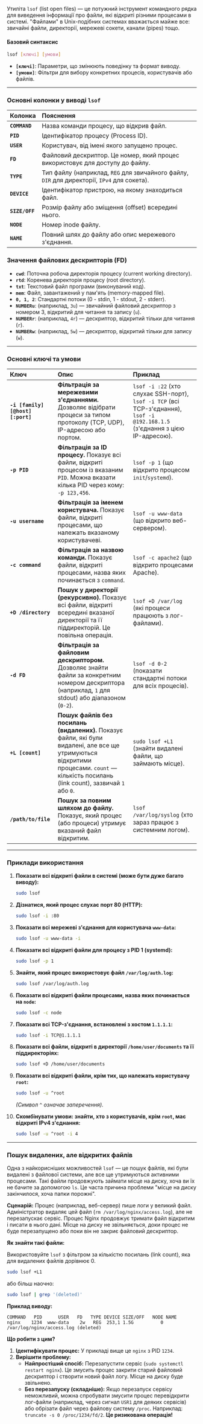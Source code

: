 Утиліта `lsof` (list open files) — це потужний інструмент командного рядка для виведення інформації про файли, які відкриті різними процесами в системі. "Файлами" в Unix-подібних системах вважається майже все: звичайні файли, директорії, мережеві сокети, канали (pipes) тощо.

#### **Базовий синтаксис**

```bash
lsof [ключі] [умови]
```

*   **`[ключі]`**: Параметри, що змінюють поведінку та формат виводу.
*   **`[умови]`**: Фільтри для вибору конкретних процесів, користувачів або файлів.

---

### **Основні колонки у виводі `lsof`**

| Колонка | Пояснення |
| :--- | :--- |
| **`COMMAND`** | Назва команди процесу, що відкрив файл. |
| **`PID`** | Ідентифікатор процесу (Process ID). |
| **`USER`** | Користувач, від імені якого запущено процес. |
| **`FD`** | Файловий дескриптор. Це номер, який процес використовує для доступу до файлу. |
| **`TYPE`** | Тип файлу (наприклад, `REG` для звичайного файлу, `DIR` для директорії, `IPv4` для сокета). |
| **`DEVICE`** | Ідентифікатор пристрою, на якому знаходиться файл. |
| **`SIZE/OFF`** | Розмір файлу або зміщення (offset) всередині нього. |
| **`NODE`** | Номер inode файлу. |
| **`NAME`** | Повний шлях до файлу або опис мережевого з'єднання. |

### **Значення файлових дескрипторів (FD)**

*   **`cwd`**: Поточна робоча директорія процесу (current working directory).
*   **`rtd`**: Коренева директорія процесу (root directory).
*   **`txt`**: Текстовий файл програми (виконуваний код).
*   **`mem`**: Файл, завантажений у пам'ять (memory-mapped file).
*   **`0, 1, 2`**: Стандартні потоки (0 - stdin, 1 - stdout, 2 - stderr).
*   **`NUMBERu`**: (наприклад, `3u`) — звичайний файловий дескриптор з номером 3, відкритий для читання та запису (`u`).
*   **`NUMBERr`**: (наприклад, `4r`) — дескриптор, відкритий тільки для читання (`r`).
*   **`NUMBERw`**: (наприклад, `5w`) — дескриптор, відкритий тільки для запису (`w`).

---

### **Основні ключі та умови**

| Ключ | Опис | Приклад |
| :--- | :--- | :--- |
| **`-i [family][@host][:port]`** | **Фільтрація за мережевими з'єднаннями.** Дозволяє відібрати процеси за типом протоколу (TCP, UDP), IP-адресою або портом. | `lsof -i :22` (хто слухає SSH-порт), `lsof -i TCP` (всі TCP-з'єднання), `lsof -i @192.168.1.5` (з'єднання з цією IP-адресою). |
| **`-p PID`** | **Фільтрація за ID процесу.** Показує всі файли, відкриті процесом із вказаним `PID`. Можна вказати кілька PID через кому: `-p 123,456`. | `lsof -p 1` (що відкрито процесом `init`/`systemd`). |
| **`-u username`** | **Фільтрація за іменем користувача.** Показує файли, відкриті процесами, що належать вказаному користувачеві. | `lsof -u www-data` (що відкрито веб-сервером). |
| **`-c command`** | **Фільтрація за назвою команди.** Показує файли, відкриті процесами, назва яких починається з `command`. | `lsof -c apache2` (що відкрито процесами Apache). |
| **`+D /directory`** | **Пошук у директорії (рекурсивно).** Показує всі файли, відкриті всередині вказаної директорії та її піддиректорій. Це повільна операція. | `lsof +D /var/log` (які процеси працюють з лог-файлами). |
| **`-d FD`** | **Фільтрація за файловим дескриптором.** Дозволяє знайти файли за конкретним номером дескриптора (наприклад, `1` для stdout) або діапазоном (`0-2`). | `lsof -d 0-2` (показати стандартні потоки для всіх процесів). |
| **`+L [count]`** | **Пошук файлів без посилань (видалених).** Показує файли, які були видалені, але все ще утримуються відкритими процесами. `count` — кількість посилань (link count), зазвичай `1` або `0`. | `sudo lsof +L1` (знайти видалені файли, що займають місце). |
| **`/path/to/file`** | **Пошук за повним шляхом до файлу.** Показує, який процес (або процеси) утримує вказаний файл відкритим. | `lsof /var/log/syslog` (хто зараз працює з системним логом). |

---

### **Приклади використання**

1.  **Показати всі відкриті файли в системі (може бути дуже багато виводу):**
    ```bash
    sudo lsof
    ```

2.  **Дізнатися, який процес слухає порт 80 (HTTP):**
    ```bash
    sudo lsof -i :80
    ```

3.  **Показати всі мережеві з'єднання для користувача `www-data`:**
    ```bash
    sudo lsof -u www-data -i
    ```

4.  **Показати всі відкриті файли для процесу з PID 1 (systemd):**
    ```bash
    sudo lsof -p 1
    ```

5.  **Знайти, який процес використовує файл `/var/log/auth.log`:**
    ```bash
    sudo lsof /var/log/auth.log
    ```

6.  **Показати всі відкриті файли процесами, назва яких починається на `node`:**
    ```bash
    sudo lsof -c node
    ```

7.  **Показати всі TCP-з'єднання, встановлені з хостом `1.1.1.1`:**
    ```bash
    sudo lsof -i TCP@1.1.1.1
    ```

8.  **Показати всі файли, відкриті в директорії `/home/user/documents` та її піддиректоріях:**
    ```bash
    sudo lsof +D /home/user/documents
    ```

9.  **Показати всі відкриті файли, крім тих, що належать користувачу `root`:**
    ```bash
    sudo lsof -u ^root
    ```
    *(Символ `^` означає заперечення).*

10. **Скомбінувати умови: знайти, хто з користувачів, крім `root`, має відкриті IPv4 з'єднання:**
    ```bash
    sudo lsof -u ^root -i 4
    ```

---

### **Пошук видалених, але відкритих файлів**

Одна з найкорисніших можливостей `lsof` — це пошук файлів, які були видалені з файлової системи, але все ще утримуються активними процесами. Такі файли продовжують займати місце на диску, хоча ви їх не бачите за допомогою `ls`. Це часта причина проблеми "місце на диску закінчилося, хоча папки порожні".

**Сценарій:** Процес (наприклад, веб-сервер) пише логи у великий файл. Адміністратор видаляє цей файл (`rm /var/log/nginx/access.log`), але не перезапускає сервіс. Процес Nginx продовжує тримати файл відкритим і писати в нього дані. Місце на диску не звільняється, доки процес не буде перезапущено або поки він не закриє файловий дескриптор.

**Як знайти такі файли:**

Використовуйте `lsof` з фільтром за кількістю посилань (link count), яка для видалених файлів дорівнює 0.

```bash
sudo lsof +L1
```
або більш наочно:
```bash
sudo lsof | grep '(deleted)'
```

**Приклад виводу:**

```
COMMAND   PID      USER   FD   TYPE DEVICE SIZE/OFF   NODE NAME
nginx    1234  www-data    2w   REG  253,1 1.5G          0 /var/log/nginx/access.log (deleted)
```

**Що робити з цим?**

1.  **Ідентифікувати процес:** У прикладі вище це `nginx` з PID `1234`.
2.  **Вирішити проблему:**
    *   **Найпростіший спосіб:** Перезапустити сервіс (`sudo systemctl restart nginx`). Це змусить процес закрити старий файловий дескриптор і створити новий файл логу. Місце на диску буде звільнено.
    *   **Без перезапуску (складніше):** Якщо перезапуск сервісу неможливий, можна спробувати змусити процес перевідкрити лог-файли (наприклад, через сигнал `USR1` для деяких сервісів) або обрізати файл через файлову систему `/proc`. Наприклад: `truncate -s 0 /proc/1234/fd/2`. **Це ризикована операція!**
